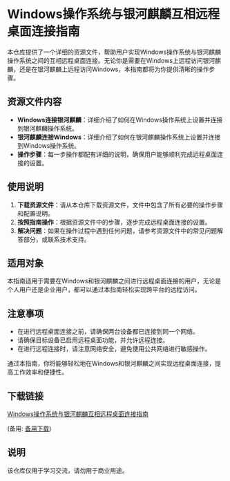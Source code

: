 # Windows操作系统与银河麒麟互相远程桌面连接指南

本仓库提供了一个详细的资源文件，帮助用户实现Windows操作系统与银河麒麟操作系统之间的互相远程桌面连接。无论你是需要在Windows上远程访问银河麒麟，还是在银河麒麟上远程访问Windows，本指南都将为你提供清晰的操作步骤。

## 资源文件内容

- **Windows连接银河麒麟**：详细介绍了如何在Windows操作系统上设置并连接到银河麒麟操作系统。
- **银河麒麟连接Windows**：详细介绍了如何在银河麒麟操作系统上设置并连接到Windows操作系统。
- **操作步骤**：每一步操作都配有详细的说明，确保用户能够顺利完成远程桌面连接的设置。

## 使用说明

1. **下载资源文件**：请从本仓库下载资源文件，文件中包含了所有必要的操作步骤和配置说明。
2. **按照指南操作**：根据资源文件中的步骤，逐步完成远程桌面连接的设置。
3. **解决问题**：如果在操作过程中遇到任何问题，请参考资源文件中的常见问题解答部分，或联系技术支持。

## 适用对象

本指南适用于需要在Windows和银河麒麟之间进行远程桌面连接的用户，无论是个人用户还是企业用户，都可以通过本指南轻松实现跨平台的远程访问。

## 注意事项

- 在进行远程桌面连接之前，请确保两台设备都已连接到同一个网络。
- 请确保目标设备已启用远程桌面功能，并允许远程连接。
- 在进行远程连接时，请注意网络安全，避免使用公共网络进行敏感操作。

通过本指南，你将能够轻松地在Windows和银河麒麟之间实现远程桌面连接，提高工作效率和便捷性。

## 下载链接
[Windows操作系统与银河麒麟互相远程桌面连接指南](https://pan.quark.cn/s/aaabd49afc3d) 

(备用: [备用下载](https://pan.baidu.com/s/1-171ROWjhjIWXF4UzWwCLg?pwd=1234))

## 说明

该仓库仅用于学习交流，请勿用于商业用途。

